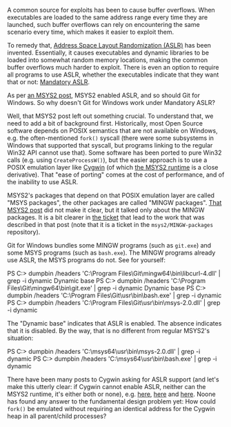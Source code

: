 A common source for exploits has been to cause buffer overflows. When executables are loaded to the same address range every time they are launched, such buffer overflows can rely on encountering the same scenario every time, which makes it easier to exploit them.

To remedy that, [Address Space Layout Randomization (ASLR)](https://msrc-blog.microsoft.com/2013/12/11/software-defense-mitigating-common-exploitation-techniques/) has been invented. Essentially, it causes executables and dynamic libraries to be loaded into somewhat random memory locations, making the common buffer overflows much harder to exploit. There is even an option to require all programs to use ASLR, whether the executables indicate that they want that or not: [Mandatory ASLR](https://msrc-blog.microsoft.com/2017/11/21/clarifying-the-behavior-of-mandatory-aslr/).

As per [an MSYS2 post](https://www.msys2.org/news/#2021-01-31-aslr-enabled-by-default), MSYS2 enabled ASLR, and so should Git for Windows. So why doesn't Git for Windows work under Mandatory ASLR?

Well, that MSYS2 post left out something crucial. To understand that, we need to add a bit of background first. Historically, most Open Source software depends on POSIX semantics that are not available on Windows, e.g. the often-mentioned `fork()` syscall (there were some subsystems in Windows that supported that syscall, but programs linking to the regular Win32 API cannot use that). Some software has been ported to pure Win32 calls (e.g. using `CreateProcessW()`), but the easier approach is to use a POSIX emulation layer like [Cygwin](https://cygwin.com/) (of which [the MSYS2 runtime](https://github.com/msys2/msys2-runtime) is a close derivative). That "ease of porting" comes at the cost of performance, and of the inability to use ASLR.

MSYS2's packages that depend on that POSIX emulation layer are called "MSYS packages", the other packages are called "MINGW packages". [That MSYS2 post](https://www.msys2.org/news/#2021-01-31-aslr-enabled-by-default) did not make it clear, but it talked only about the MINGW packages. It is a bit clearer in [the ticket](https://github.com/msys2/MINGW-packages/issues/6674) that lead to the work that was described in that post (note that it is a ticket in the `msys2/MINGW-packages` repository).

Git for Windows bundles some MINGW programs (such as `git.exe`) and some MSYS programs (such as `bash.exe`). The MINGW programs already use ASLR, the MSYS programs do not. See for yourself:

PS C:\> dumpbin /headers 'C:\Program Files\Git\mingw64\bin\libcurl-4.dll' | grep -i dynamic
                   Dynamic base
PS C:\> dumpbin /headers 'C:\Program Files\Git\mingw64\bin\git.exe' | grep -i dynamic
                   Dynamic base
PS C:\> dumpbin /headers 'C:\Program Files\Git\usr\bin\bash.exe' | grep -i dynamic
PS C:\> dumpbin /headers 'C:\Program Files\Git\usr\bin\msys-2.0.dll' | grep -i dynamic

The "Dynamic base" indicates that ASLR is enabled. The absence indicates that it is disabled. By the way, that is no different from regular MSYS2's situation:

PS C:\> dumpbin /headers 'C:\msys64\usr\bin\msys-2.0.dll' | grep -i dynamic
PS C:\> dumpbin /headers 'C:\msys64\usr\bin\bash.exe' | grep -i dynamic

There have been many posts to Cygwin asking for ASLR support (and let's make this utterly clear: if Cygwin cannot enable ASLR, neither can the MSYS2 runtime, it's either both or none), e.g. [here](https://cygwin.cygwin.narkive.com/Zrqc0stg/aslr-breaks#), [here](https://x.cygwin.com/ml/cygwin/current/244156.html) and [here](https://www.mail-archive.com/cygwin%40cygwin.com/msg165776.html). Noone has found any answer to the fundamental design problem yet: How could `fork()` be emulated without requiring an identical address for the Cygwin heap in all parent/child processes?